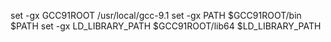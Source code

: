 set -gx GCC91ROOT /usr/local/gcc-9.1
set -gx PATH $GCC91ROOT/bin $PATH
set -gx LD_LIBRARY_PATH $GCC91ROOT/lib64 $LD_LIBRARY_PATH
